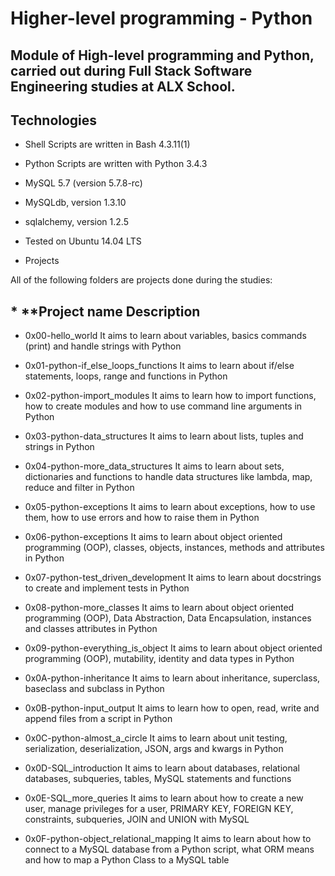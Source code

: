 # **Higher-level programming - Python**

## **Module of High-level programming and Python, carried out during Full Stack Software Engineering studies at ALX School.**



## **Technologies**

* Shell Scripts are written in Bash 4.3.11(1)

* Python Scripts are written with Python 3.4.3

* MySQL 5.7 (version 5.7.8-rc)

* MySQLdb, version 1.3.10

* sqlalchemy, version 1.2.5

* Tested on Ubuntu 14.04 LTS

* Projects

All of the following folders are projects done during the studies:



## * **Project name				 **Description**


* 0x00-hello_world				It aims to learn about variables, basics commands (print) and handle strings with Python


* 0x01-python-if_else_loops_functions		It aims to learn about if/else statements, loops, range and functions in Python


* 0x02-python-import_modules			It aims to learn how to import functions, how to create modules and how to use command line arguments in Python


* 0x03-python-data_structures			It aims to learn about lists, tuples and strings in Python


* 0x04-python-more_data_structures		It aims to learn about sets, dictionaries and functions to handle data structures like lambda, map, reduce and filter in Python


* 0x05-python-exceptions			It aims to learn about exceptions, how to use them, how to use errors and how to raise them in Python


* 0x06-python-exceptions			It aims to learn about object oriented programming (OOP), classes, objects, instances, methods and attributes in Python


* 0x07-python-test_driven_development		It aims to learn about docstrings to create and implement tests in Python


* 0x08-python-more_classes			It aims to learn about object oriented programming (OOP), Data Abstraction, Data Encapsulation, instances and classes attributes in Python


* 0x09-python-everything_is_object		It aims to learn about object oriented programming (OOP), mutability, identity and data types in Python


* 0x0A-python-inheritance			It aims to learn about inheritance, superclass, baseclass and subclass in Python


* 0x0B-python-input_output			It aims to learn how to open, read, write and append files from a script in Python


* 0x0C-python-almost_a_circle			It aims to learn about unit testing, serialization, deserialization, JSON, args and kwargs in Python


* 0x0D-SQL_introduction				It aims to learn about databases, relational databases, subqueries, tables, MySQL statements and functions


* 0x0E-SQL_more_queries				It aims to learn about how to create a new user, manage privileges for a user, PRIMARY KEY, FOREIGN KEY, constraints, subqueries, JOIN and UNION with MySQL


* 0x0F-python-object_relational_mapping		It aims to learn about how to connect to a MySQL database from a Python script, what ORM means and how to map a Python Class to a MySQL table
